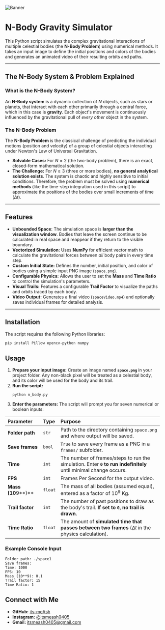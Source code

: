 ![Banner](https://raw.githubusercontent.com/its-meAsh/python/main/Banner.png)
# N-Body Gravity Simulator

This Python script simulates the complex gravitational interactions of multiple celestial bodies (the **N-Body Problem**) using numerical methods. It takes an input image to define the initial positions and colors of the bodies and generates an animated video of their resulting orbits and paths.

---

## The N-Body System & Problem Explained

### What is the N-Body System?
An **N-Body system** is a dynamic collection of $N$ objects, such as stars or planets, that interact with each other primarily through a central force, which in this case is **gravity**. Each object's movement is continuously influenced by the gravitational pull of *every other* object in the system.

### The N-Body Problem
The **N-Body Problem** is the classical challenge of predicting the individual motions (position and velocity) of a group of celestial objects interacting under Newton's Law of Universal Gravitation.

* **Solvable Cases:** For $N=2$ (the two-body problem), there is an exact, closed-form mathematical solution.
* **The Challenge:** For $N \geq 3$ (three or more bodies), **no general analytical solution exists**. The system is chaotic and highly sensitive to initial conditions. Therefore, the problem must be solved using **numerical methods** (like the time-step integration used in this script) to approximate the positions of the bodies over small increments of time ($\Delta t$).

---

## Features

* **Unbounded Space:** The simulation space is **larger than the visualization window**. Bodies that leave the screen continue to be calculated in real space and reappear if they return to the visible boundary.
* **Vectorized Simulation:** Uses **NumPy** for efficient vector math to calculate the gravitational forces between *all* body pairs in every time step.
* **Custom Initial State:** Defines the number, initial position, and color of bodies using a simple input PNG image (`space.png`).
* **Configurable Physics:** Allows the user to set the **Mass** and **Time Ratio** to control the simulation's parameters.
* **Visual Trails:** Features a configurable **Trail Factor** to visualize the paths and orbits traced by each body.
* **Video Output:** Generates a final video (`spaceVideo.mp4`) and optionally saves individual frames for detailed analysis.

---

## Installation

The script requires the following Python libraries:

```bash
pip install Pillow opencv-python numpy
```

## Usage

1.  **Prepare your input image:** Create an image named **`space.png`** in your project folder. Any non-black pixel will be treated as a celestial body, and its color will be used for the body and its trail.
2.  **Run the script:**
    ```bash
    python n_body.py
    ```
3.  **Enter the parameters:** The script will prompt you for seven numerical or boolean inputs:

| Parameter | Type | Purpose |
| :--- | :--- | :--- |
| **Folder path** | `str` | Path to the directory containing `space.png` and where output will be saved. |
| **Save frames** | `bool` | `True` to save every frame as a PNG in a `frames/` subfolder. |
| **Time** | `int` | The number of frames/steps to run the simulation. Enter **`0` to run indefinitely** until minimal change occurs. |
| **FPS** | `int` | Frames Per Second for the output video. |
| **Mass (10**9**)** | `float` | The mass of all bodies (assumed equal), entered as a factor of $10^9$ Kg. |
| **Trail factor** | `int` | The number of past positions to draw as the body's trail. **If set to `0`, no trail is drawn**. |
| **Time Ratio** | `float` | The amount of **simulated time that passes between two frames** ($\Delta t$ in the physics calculation). |

### Example Console Input
```text
Folder path: ./space1
Save frames:
Time: 1000
FPS: 10
Mass (10**9): 0.1
Trail factor: 15
Time Ratio: 1
```
## Connect with Me

* **GitHub:** [its-meAsh](https://github.com/its-meAsh)
* **Instagram:** [@itsmeash0405](https://www.instagram.com/itsmeash0405)
* **Gmail:** itsmeash0405@gmail.com
